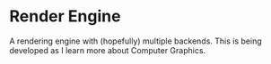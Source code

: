 # Render Engine
A rendering engine with (hopefully) multiple backends.
This is being developed as I learn more about Computer Graphics.
